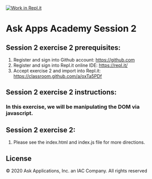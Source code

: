 [![Work in Repl.it](https://classroom.github.com/assets/work-in-replit-14baed9a392b3a25080506f3b7b6d57f295ec2978f6f33ec97e36a161684cbe9.svg)](https://classroom.github.com/online_ide?assignment_repo_id=3223649&assignment_repo_type=AssignmentRepo)
# Ask Apps Academy Session 2

## Session 2 exercise 2 prerequisites:
1. Register and sign into Github account: https://github.com
1. Register and sign into Repl.it online IDE: https://repl.it/
1. Accept exercise 2 and import into Repl.it: https://classroom.github.com/a/oxTa5PDf

## Session 2 exercise 2 instructions:
### In this exercise, we will be manipulating the DOM via javascript.

## Session 2 exercise 2:
1. Please see the index.html and index.js file for more directions. 

## License 
© 2020 Ask Applications, Inc. an IAC Company. All rights reserved
